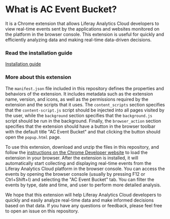 # What is AC Event Bucket?

It is a Chrome extension that allows Liferay Analytics Cloud developers to view real-time events sent by the applications and websites monitored on the platform in the browser console. This extension is useful for quickly and efficiently analyzing data and making real-time data-driven decisions.

### Read the installation guide

[Installation guide](README-installation-guide.md)

### More about this extension

The `manifest.json` file included in this repository defines the properties and behaviors of the extension. It includes metadata such as the extension name, version, and icons, as well as the permissions required by the extension and the scripts that it uses. The `content_scripts` section specifies that the `content-script.js` script should be injected into all pages visited by the user, while the `background` section specifies that the `background.js` script should be run in the background. Finally, the `browser_action` section specifies that the extension should have a button in the browser toolbar with the default title "AC Event Bucket" and that clicking the button should open the `popup.html` page.

To use this extension, download and unzip the files in this repository, and follow the [instructions on the Chrome Developer website](https://developer.chrome.com/extensions/getstarted#manifest) to load the extension in your browser. After the extension is installed, it will automatically start collecting and displaying real-time events from the Liferay Analytics Cloud platform in the browser console. You can access the events by opening the browser console (usually by pressing F12 or Ctrl+Shift+I) and selecting the "AC Event Bucket" tab. You can filter the events by type, date and time, and user to perform more detailed analysis.

We hope that this extension will help Liferay Analytics Cloud developers to quickly and easily analyze real-time data and make informed decisions based on that data. If you have any questions or feedback, please feel free to open an issue on this repository.

